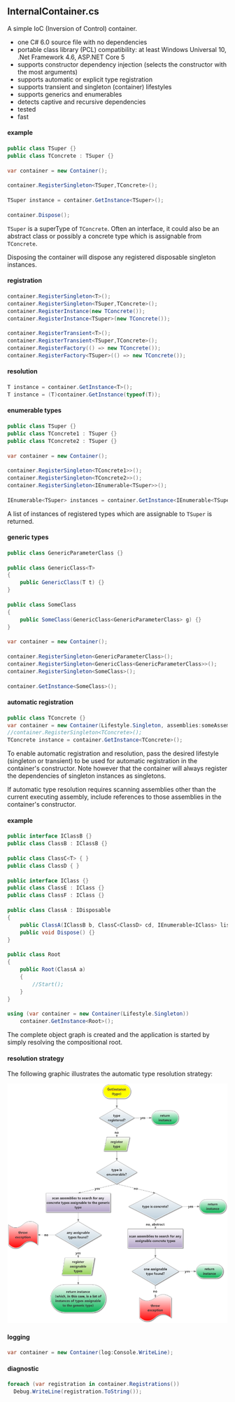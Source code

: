 ## InternalContainer.cs
A simple IoC (Inversion of Control) container.
- one C# 6.0 source file with no dependencies
- portable class library (PCL) compatibility: at least Windows Universal 10, .Net Framework 4.6, ASP.NET Core 5
- supports constructor dependency injection (selects the constructor with the most arguments)
- supports automatic or explicit type registration
- supports transient and singleton (container) lifestyles
- supports generics and enumerables
- detects captive and recursive dependencies
- tested
- fast

#### example
```csharp
public class TSuper {}
public class TConcrete : TSuper {}

var container = new Container();

container.RegisterSingleton<TSuper,TConcrete>();

TSuper instance = container.GetInstance<TSuper>();

container.Dispose();
```
`TSuper` is a superType of `TConcrete`. Often an interface, it could also be an abstract class or possibly a concrete type which is assignable from `TConcrete`.  

Disposing the container will dispose any registered disposable singleton instances.

#### registration
```csharp
container.RegisterSingleton<T>();
container.RegisterSingleton<TSuper,TConcrete>();
container.RegisterInstance(new TConcrete());
container.RegisterInstance<TSuper>(new TConcrete());

container.RegisterTransient<T>();
container.RegisterTransient<TSuper,TConcrete>();
container.RegisterFactory(() => new TConcrete());
container.RegisterFactory<TSuper>(() => new TConcrete());
```
#### resolution
```csharp
T instance = container.GetInstance<T>();
T instance = (T)container.GetInstance(typeof(T));
```
#### enumerable types
```csharp
public class TSuper {}
public class TConcrete1 : TSuper {}
public class TConcrete2 : TSuper {}

var container = new Container();

container.RegisterSingleton<TConcrete1>>();
container.RegisterSingleton<TConcrete2>>();
container.RegisterSingleton<IEnumerable<TSuper>>();

IEnumerable<TSuper> instances = container.GetInstance<IEnumerable<TSuper>>();
```
A list of instances of registered types which are assignable to `TSuper` is returned.
#### generic types
```csharp
public class GenericParameterClass {}

public class GenericClass<T>
{
    public GenericClass(T t) {}
}

public class SomeClass
{
    public SomeClass(GenericClass<GenericParameterClass> g) {}
}

var container = new Container();

container.RegisterSingleton<GenericParameterClass>();
container.RegisterSingleton<GenericClass<GenericParameterClass>>();
container.RegisterSingleton<SomeClass>();

container.GetInstance<SomeClass>();
```
#### automatic registration
```csharp
public class TConcrete {}
var container = new Container(Lifestyle.Singleton, assemblies:someAssembly);
//container.RegisterSingleton<TConcrete>();
TConcrete instance = container.GetInstance<TConcrete>();
```
To enable automatic registration and resolution, pass the desired lifestyle (singleton or transient) to be used for automatic registration in the container's constructor. Note however that the container will always register the dependencies of singleton instances as singletons.

If automatic type resolution requires scanning assemblies other than the current executing assembly, include references to those assemblies in the container's constructor.

#### example
```csharp
public interface IClassB {}
public class ClassB : IClassB {}

public class ClassC<T> { }
public class ClassD { }

public interface IClass {}
public class ClassE : IClass {}
public class ClassF : IClass {}

public class ClassA : IDisposable
{
    public ClassA(IClassB b, ClassC<ClassD> cd, IEnumerable<IClass> list) {}
    public void Dispose() {}
}

public class Root
{
    public Root(ClassA a)
    {
        //Start();
    }
}

using (var container = new Container(Lifestyle.Singleton))
    container.GetInstance<Root>();
```
The complete object graph is created and the application is started by simply resolving the compositional root. 

#### resolution strategy
The following graphic illustrates the automatic type resolution strategy:

![Image of Resolution Strategy](https://github.com/dshe/InternalContainer/blob/master/TypeResolutionFlowChart.png)

#### logging
```csharp
var container = new Container(log:Console.WriteLine);
```
#### diagnostic
```csharp
foreach (var registration in container.Registrations())
  Debug.WriteLine(registration.ToString());
```
